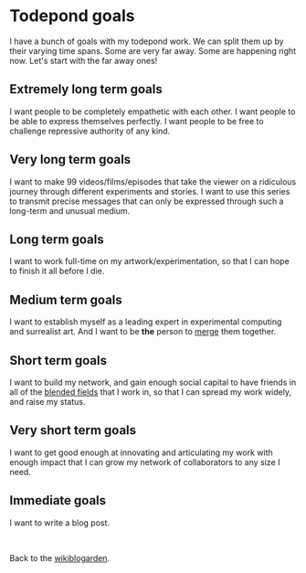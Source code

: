 # Todepond goals

I have a bunch of goals with my todepond work. We can split them up by their varying time spans. Some are very far away. Some are happening right now. Let's start with the far away ones!

## Extremely long term goals

I want people to be completely empathetic with each other. I want people to be able to express themselves perfectly. I want people to be free to challenge repressive authority of any kind.

## Very long term goals

I want to make 99 videos/films/episodes that take the viewer on a ridiculous journey through different experiments and stories. I want to use this series to transmit precise messages that can only be expressed through such a long-term and unusual medium.

## Long term goals

I want to work full-time on my artwork/experimentation, so that I can hope to finish it all before I die.

## Medium term goals

I want to establish myself as a leading expert in experimental computing and surrealist art. And I want to be **the** person to [merge](https://www.todepond.com/wikiblogarden/my-wikiblogarden/no-more-ideas/) them together.

## Short term goals

I want to build my network, and gain enough social capital to have friends in all of the [blended fields](https://www.todepond.com/wikiblogarden/blending/fields/) that I work in, so that I can spread my work widely, and raise my status.

## Very short term goals

I want to get good enough at innovating and articulating my work with enough impact that I can grow my network of collaborators to any size I need.

## Immediate goals

I want to write a blog post.

<br>

Back to the [wikiblogarden](/wikiblogarden).
